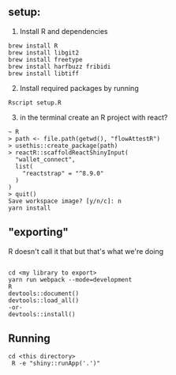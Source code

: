 ## setup:

1.  Install R and dependencies

```
brew install R
brew install libgit2 
brew install freetype
brew install harfbuzz fribidi
brew install libtiff  
```


2.  Install required packages by running

 ```
 Rscript setup.R
 ```

3.  in the terminal create an R project with react?

```
~ R
> path <- file.path(getwd(), "flowAttestR")
> usethis::create_package(path)
> reactR::scaffoldReactShinyInput(
  "wallet_connect", 
  list(
    "reactstrap" = "^8.9.0"
  )
)
> quit()
Save workspace image? [y/n/c]: n
yarn install

```
## "exporting"

R doesn't call it that but that's what we're doing

```

cd <my library to export>
yarn run webpack --mode=development 
R
devtools::document()
devtools::load_all()
-or-
devtools::install()
```


## Running

```
cd <this directory>
 R -e "shiny::runApp('.')"
```
